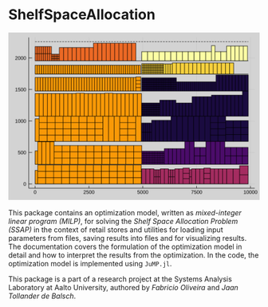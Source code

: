 # ShelfSpaceAllocation
![](docs/src/figures/model/planogram.svg)

This package contains an optimization model, written as *mixed-integer linear program (MILP)*, for solving the *Shelf Space Allocation Problem (SSAP)* in the context of retail stores and utilities for loading input parameters from files, saving results into files and for visualizing results. The documentation covers the formulation of the optimization model in detail and how to interpret the results from the optimization. In the code, the optimization model is implemented using `JuMP.jl`.

This package is a part of a research project at the Systems Analysis Laboratory at Aalto University, authored by *Fabricio Oliveira* and *Jaan Tollander de Balsch*.
